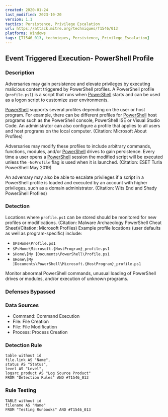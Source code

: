 ```yaml
---
created: 2020-01-24
last_modified: 2023-10-20
version: 1.1
tactics: Persistence, Privilege Escalation
url: https://attack.mitre.org/techniques/T1546/013
platforms: Windows
tags: [T1546_013, techniques, Persistence,_Privilege_Escalation]
---
```


## Event Triggered Execution- PowerShell Profile

### Description

Adversaries may gain persistence and elevate privileges by executing malicious content triggered by PowerShell profiles. A PowerShell profile  (<code>profile.ps1</code>) is a script that runs when [PowerShell](https://attack.mitre.org/techniques/T1059/001) starts and can be used as a logon script to customize user environments.

[PowerShell](https://attack.mitre.org/techniques/T1059/001) supports several profiles depending on the user or host program. For example, there can be different profiles for [PowerShell](https://attack.mitre.org/techniques/T1059/001) host programs such as the PowerShell console, PowerShell ISE or Visual Studio Code. An administrator can also configure a profile that applies to all users and host programs on the local computer. (Citation: Microsoft About Profiles) 

Adversaries may modify these profiles to include arbitrary commands, functions, modules, and/or [PowerShell](https://attack.mitre.org/techniques/T1059/001) drives to gain persistence. Every time a user opens a [PowerShell](https://attack.mitre.org/techniques/T1059/001) session the modified script will be executed unless the <code>-NoProfile</code> flag is used when it is launched. (Citation: ESET Turla PowerShell May 2019) 

An adversary may also be able to escalate privileges if a script in a PowerShell profile is loaded and executed by an account with higher privileges, such as a domain administrator. (Citation: Wits End and Shady PowerShell Profiles)

### Detection

Locations where <code>profile.ps1</code> can be stored should be monitored for new profiles or modifications. (Citation: Malware Archaeology PowerShell Cheat Sheet)(Citation: Microsoft Profiles) Example profile locations (user defaults as well as program-specific) include:

* <code>$PsHome\Profile.ps1</code>
* <code>$PsHome\Microsoft.{HostProgram}_profile.ps1</code>
* <code>$Home\\\[My ]Documents\PowerShell\Profile.ps1</code>
* <code>$Home\\\[My ]Documents\PowerShell\Microsoft.{HostProgram}_profile.ps1</code>

Monitor abnormal PowerShell commands, unusual loading of PowerShell drives or modules, and/or execution of unknown programs.

### Defenses Bypassed



### Data Sources

  - Command: Command Execution
  -  File: File Creation
  -  File: File Modification
  -  Process: Process Creation
### Detection Rule

```dataview
table without id
file.link AS "Name",
status AS "Status",
level AS "Level",
logsrc_product AS "Log Source Product"
FROM "Detection Rules" AND #T1546_013
```

### Rule Testing

```dataview
TABLE without id
filename AS "Name"
FROM "Testing Runbooks" AND #T1546_013
```
